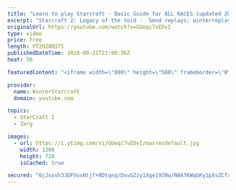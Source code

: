 ```yaml
---
title: "Learn to play Starcraft - Basic Guide for ALL RACES (updated 2017) #2"
excerpt: "Starcraft 2: Legacy of the Void -  Send replays: winterreplays@gmail.com ( -- Watch live at https://www.twitch.tv/wintergaming"
originalUrl: https://youtube.com/watch?v=GUeqi7vEDvI
type: video
price: Free
length: PT2H28M37S
publishedDateTime: 2018-09-21T22:08:36Z
heat: 50

featuredContent: "<iframe width=\"800\" height=\"500\" frameborder=\"0\" src=\"https://www.youtube.com/embed/GUeqi7vEDvI\" allow=\"accelerometer; autoplay; encrypted-media; gyroscope; picture-in-picture\" allowfullscreen></iframe>"

provider:
  name: WinterStarcraft
  domain: youtube.com

topics:
  - StarCraft 2
  - Zerg

images:
  - url: https://i.ytimg.com/vi/GUeqi7vEDvI/maxresdefault.jpg
    width: 1280
    height: 720
    isCached: true

secured: "6jJsovh3JDFVusNtjf+8Dtqnq/DxvGZzy1Xge19Z0w/N0A7KWqGKy1pXsZCfoVbUWgJYcnEIr0sfzVRU9gEhNUlOm/JBa7c2Iy3TgguKUQ/umzaRhjWJZH+BdLcEdcqjt2UGFBs/v5A4WYF5ppim4g84ECzO96/2DoboP1rnp2M9aymjI7b0+ZPuiuN6o50iMBJ0qWCBKfKzoxXHOliQK2DLFk1L7tnQs9iNVRz9YNLf/tstmZOqzd7b1vRkNNYeI7/fQp48UhZ2yUBMPkTNoFXS+5N8w3tq0tCmchRUEJn/DwXXtajhAjrGdVZxz2cd2WOXgVHLhoajZq6Z3N5RUbtoLjnsPPpUBbp4A13R5M1jV5RDo+OxoqCdB6ZWHQzsOEEwzszQpEafS/mpOeiExYaFYwiFoTlz+7YuVVwJdlQ=;VuVTCduXKS0MrjdXADi9WQ=="
---
```


